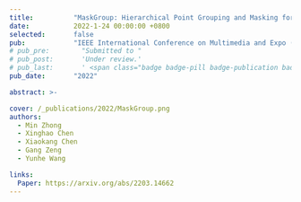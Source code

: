 ```yaml
---
title:          "MaskGroup: Hierarchical Point Grouping and Masking for 3D Instance Segmentation"
date:           2022-1-24 00:00:00 +0800
selected:       false
pub:            "IEEE International Conference on Multimedia and Expo (ICME)"
# pub_pre:        "Submitted to "
# pub_post:       'Under review.'
# pub_last:       ' <span class="badge badge-pill badge-publication badge-success">Oral</span>'
pub_date:       "2022"

abstract: >-

cover: /_publications/2022/MaskGroup.png
authors:
  - Min Zhong
  - Xinghao Chen
  - Xiaokang Chen
  - Gang Zeng
  - Yunhe Wang

links:
  Paper: https://arxiv.org/abs/2203.14662
---
```

